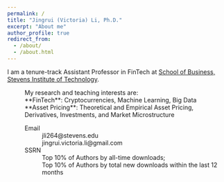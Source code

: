 ```yaml
---
permalink: /
title: "Jingrui (Victoria) Li, Ph.D."
excerpt: "About me"
author_profile: true
redirect_from: 
  - /about/
  - /about.html
---
```


I am a tenure-track Assistant Professor in FinTech at [School of Business, Stevens Institute of Technology](https://www.stevens.edu/school-business). 

<dd>My research and teaching interests are: 
<dd>**FinTech**: Cryptocurrencies, Machine Learning, Big Data
<dd>**Asset Pricing**: Theoretical and Empirical Asset Pricing, Derivatives, Investments, and Market Microstructure

<dl>
<dt>Email</dt>
<dd>jli264@stevens.edu</dd>
<dd>jingrui.victoria.li@gmail.com</dd>

<dt>SSRN</dt>
<dd>Top 10% of Authors by all-time downloads;</dd>
<dd>Top 10% of Authors by total new downloads within the last 12 months</dd>
</dl>

